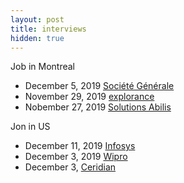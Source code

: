 ```yaml
---
layout: post
title: interviews
hidden: true
---
```


Job in Montreal

* December 5, 2019 [Société Générale](https://www.societegenerale.com/)
* November 29, 2019 [explorance](https://explorance.com/) 
* Nobember 27, 2019 [Solutions Abilis](https://www.abilis-solutions.com/) 

Jon in US

* December 11, 2019 [Infosys](https://www.infosys.com/)
* December 3, 2019 [Wipro](https://www.wipro.com/)
* December 3, [Ceridian](https://www.ceridian.com/)
